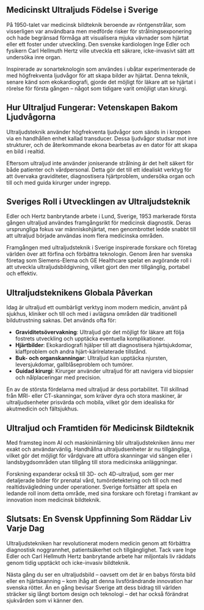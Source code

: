 ## Medicinskt Ultraljuds Födelse i Sverige

På 1950-talet var medicinsk bildteknik beroende av röntgenstrålar, som visserligen var användbara men medförde risker för strålningsexponering och hade begränsad förmåga att visualisera mjuka vävnader som hjärtat eller ett foster under utveckling. Den svenske kardiologen Inge Edler och fysikern Carl Hellmuth Hertz ville utveckla ett säkrare, icke-invasivt sätt att undersöka inre organ.

Inspirerade av sonarteknologin som användes i ubåtar experimenterade de med högfrekventa ljudvågor för att skapa bilder av hjärtat. Denna teknik, senare känd som ekokardiografi, gjorde det möjligt för läkare att se hjärtat i rörelse för första gången – något som tidigare varit omöjligt utan kirurgi.

## Hur Ultraljud Fungerar: Vetenskapen Bakom Ljudvågorna

Ultraljudsteknik använder högfrekventa ljudvågor som sänds in i kroppen via en handhållen enhet kallad transducer. Dessa ljudvågor studsar mot inre strukturer, och de återkommande ekona bearbetas av en dator för att skapa en bild i realtid.

Eftersom ultraljud inte använder joniserande strålning är det helt säkert för både patienter och vårdpersonal. Detta gör det till ett idealiskt verktyg för att övervaka graviditeter, diagnostisera hjärtproblem, undersöka organ och till och med guida kirurger under ingrepp.

## Sveriges Roll i Utvecklingen av Ultraljudsteknik

Edler och Hertz banbrytande arbete i Lund, Sverige, 1953 markerade första gången ultraljud användes framgångsrikt för medicinsk diagnostik. Deras ursprungliga fokus var människohjärtat, men genombrottet ledde snabbt till att ultraljud började användas inom flera medicinska områden.

Framgången med ultraljudsteknik i Sverige inspirerade forskare och företag världen över att förfina och förbättra teknologin. Genom åren har svenska företag som Siemens-Elema och GE Healthcare spelat en avgörande roll i att utveckla ultraljudsbildgivning, vilket gjort den mer tillgänglig, portabel och effektiv.

## Ultraljudsteknikens Globala Påverkan

Idag är ultraljud ett oumbärligt verktyg inom modern medicin, använt på sjukhus, kliniker och till och med i avlägsna områden där traditionell bildutrustning saknas. Det används ofta för:

- **Graviditetsövervakning**: Ultraljud gör det möjligt för läkare att följa fostrets utveckling och upptäcka eventuella komplikationer.
- **Hjärtbilder**: Ekokardiografi hjälper till att diagnostisera hjärtsjukdomar, klaffproblem och andra hjärt-kärlrelaterade tillstånd.
- **Buk- och organskanningar**: Ultraljud kan upptäcka njursten, leversjukdomar, gallblåseproblem och tumörer.
- **Guidad kirurgi**: Kirurger använder ultraljud för att navigera vid biopsier och nålplaceringar med precision.

En av de största fördelarna med ultraljud är dess portabilitet. Till skillnad från MRI- eller CT-skanningar, som kräver dyra och stora maskiner, är ultraljudsenheter prisvärda och mobila, vilket gör dem idealiska för akutmedicin och fältsjukhus.

## Ultraljud och Framtiden för Medicinsk Bildteknik

Med framsteg inom AI och maskininlärning blir ultraljudstekniken ännu mer exakt och användarvänlig. Handhållna ultraljudsenheter är nu tillgängliga, vilket gör det möjligt för vårdgivare att utföra skanningar vid sängen eller i landsbygdsområden utan tillgång till stora medicinska anläggningar.

Forskning expanderar också till 3D- och 4D-ultraljud, som ger mer detaljerade bilder för prenatal vård, tumördetektering och till och med realtidsvägledning under operationer. Sverige fortsätter att spela en ledande roll inom detta område, med sina forskare och företag i framkant av innovation inom medicinsk bildteknik.

## Slutsats: En Svensk Uppfinning Som Räddar Liv Varje Dag

Ultraljudstekniken har revolutionerat modern medicin genom att förbättra diagnostisk noggrannhet, patientsäkerhet och tillgänglighet. Tack vare Inge Edler och Carl Hellmuth Hertz banbrytande arbete har miljontals liv räddats genom tidig upptäckt och icke-invasiv bildteknik.

Nästa gång du ser en ultraljudsbild – oavsett om det är en babys första bild eller en hjärtskanning – kom ihåg att denna livsförändrande innovation har svenska rötter. Än en gång bevisar Sverige att dess bidrag till världen sträcker sig långt bortom design och teknologi – det har också förändrat sjukvården som vi känner den.